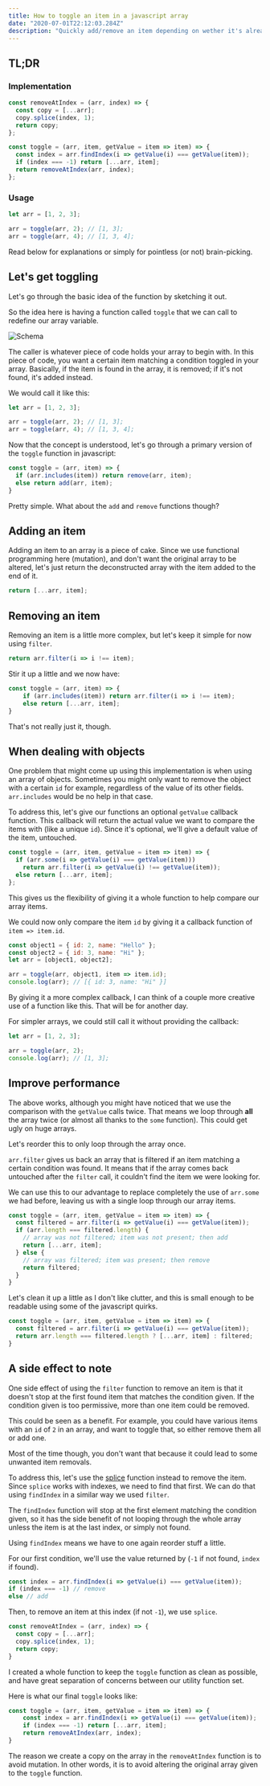 ```yaml
---
title: How to toggle an item in a javascript array
date: "2020-07-01T22:12:03.284Z"
description: "Quickly add/remove an item depending on wether it's already in the array or not."
---
```


## TL;DR

### Implementation

```jsx
const removeAtIndex = (arr, index) => {
  const copy = [...arr];
  copy.splice(index, 1);
  return copy;
};

const toggle = (arr, item, getValue = item => item) => {
  const index = arr.findIndex(i => getValue(i) === getValue(item));
  if (index === -1) return [...arr, item];
  return removeAtIndex(arr, index);
};
```

### Usage

```jsx
let arr = [1, 2, 3];

arr = toggle(arr, 2); // [1, 3];
arr = toggle(arr, 4); // [1, 3, 4];
```

Read below for explanations or simply for pointless (or not) brain-picking.

## Let's get toggling

Let's go through the basic idea of the function by sketching it out.

So the idea here is having a function called `toggle` that we can call to redefine our array variable.

![Schema](./schema.png)

The caller is whatever piece of code holds your array to begin with. In this piece of code, you want a certain item matching a condition toggled in your array. Basically, if the item is found in the array, it is removed; if it's not found, it's added instead.

We would call it like this:

```jsx
let arr = [1, 2, 3];

arr = toggle(arr, 2); // [1, 3];
arr = toggle(arr, 4); // [1, 3, 4];
```

Now that the concept is understood, let's go through a primary version of the `toggle` function in javascript:

```jsx
const toggle = (arr, item) => {
  if (arr.includes(item)) return remove(arr, item);
  else return add(arr, item);
}
```

Pretty simple. What about the `add` and `remove` functions though?

## Adding an item

Adding an item to an array is a piece of cake. Since we use functional programming here (mutation), and don't want the original array to be altered, let's just return the deconstructed array with the item added to the end of it.

```jsx
return [...arr, item];
```

## Removing an item

Removing an item is a little more complex, but let's keep it simple for now using `filter`.

```jsx
return arr.filter(i => i !== item);
```

Stir it up a little and we now have:

```jsx
const toggle = (arr, item) => {
	if (arr.includes(item)) return arr.filter(i => i !== item);
	else return [...arr, item];
}
```

That's not really just it, though.

## When dealing with objects

One problem that might come up using this implementation is when using an array of objects. Sometimes you might only want to remove the object with a certain `id` for example, regardless of the value of its other fields. `arr.includes` would be no help in that case.

To address this, let's give our functions an optional `getValue` callback function. This callback will return the actual value we want to compare the items with (like a unique `id`). Since it's optional, we'll give a default value of the item, untouched.

```jsx
const toggle = (arr, item, getValue = item => item) => {
  if (arr.some(i => getValue(i) === getValue(item)))
    return arr.filter(i => getValue(i) !== getValue(item));
  else return [...arr, item];
};
```

This gives us the flexibility of giving it a whole function to help compare our array items.

We could now only compare the item `id` by giving it a callback function of `item => item.id`.

```jsx
const object1 = { id: 2, name: "Hello" };
const object2 = { id: 3, name: "Hi" };
let arr = [object1, object2];

arr = toggle(arr, object1, item => item.id);
console.log(arr); // [{ id: 3, name: "Hi" }]
```

By giving it a more complex callback, I can think of a couple more creative use of a function like this. That will be for another day.

For simpler arrays, we could still call it without providing the callback:

```jsx
let arr = [1, 2, 3];

arr = toggle(arr, 2);
console.log(arr); // [1, 3];
```

## Improve performance

The above works, although you might have noticed that we use the comparison with the `getValue` calls twice. That means we loop through **all** the array twice (or almost all thanks to the `some` function). This could get ugly on huge arrays.

Let's reorder this to only loop through the array once.

`arr.filter` gives us back an array that is filtered if an item matching a certain condition was found. It means that if the array comes back untouched after the `filter` call, it couldn't find the item we were looking for.

We can use this to our advantage to replace completely the use of `arr.some` we had before, leaving us with a single loop through our array items.

```jsx
const toggle = (arr, item, getValue = item => item) => {
  const filtered = arr.filter(i => getValue(i) === getValue(item));
  if (arr.length === filtered.length) {
    // array was not filtered; item was not present; then add
    return [...arr, item];
  } else {
    // array was filtered; item was present; then remove
    return filtered;
  }
}
```

Let's clean it up a little as I don't like clutter, and this is small enough to be readable using some of the javascript quirks.

```jsx
const toggle = (arr, item, getValue = item => item) => {
  const filtered = arr.filter(i => getValue(i) === getValue(item));
  return arr.length === filtered.length ? [...arr, item] : filtered;
}
```

## A side effect to note

One side effect of using the `filter` function to remove an item is that it doesn't stop at the first found item that matches the condition given. If the condition given is too permissive, more than one item could be removed.

This could be seen as a benefit. For example, you could have various items with an `id` of `2` in an array, and want to toggle that, so either remove them all or add one.

Most of the time though, you don't want that because it could lead to some unwanted item removals.

To address this, let's use the [splice](https://developer.mozilla.org/en-US/docs/Web/JavaScript/Reference/Global_Objects/Array/splice) function instead to remove the item. Since `splice` works with indexes, we need to find that first. We can do that using `findIndex` in a similar way we used `filter`.

The `findIndex` function will stop at the first element matching the condition given, so it has the side benefit of not looping through the whole array unless the item is at the last index, or simply not found.

Using `findIndex` means we have to one again reorder stuff a little.

For our first condition, we'll use the value returned by (`-1` if not found, `index` if found).

```jsx
const index = arr.findIndex(i => getValue(i) === getValue(item));
if (index === -1) // remove
else // add
```

Then, to remove an item at this index (if not `-1`), we use `splice`.

```jsx
const removeAtIndex = (arr, index) => {
  const copy = [...arr];
  copy.splice(index, 1);
  return copy;
}
```

I created a whole function to keep the `toggle` function as clean as possible, and have great separation of concerns between our utility function set.

Here is what our final `toggle` looks like:

```jsx
const toggle = (arr, item, getValue = item => item) => {
	const index = arr.findIndex(i => getValue(i) === getValue(item));
	if (index === -1) return [...arr, item];
	return removeAtIndex(arr, index);
}
```

The reason we create a copy on the array in the `removeAtIndex` function is to avoid mutation. In other words, it is to avoid altering the original array given to the `toggle` function.
